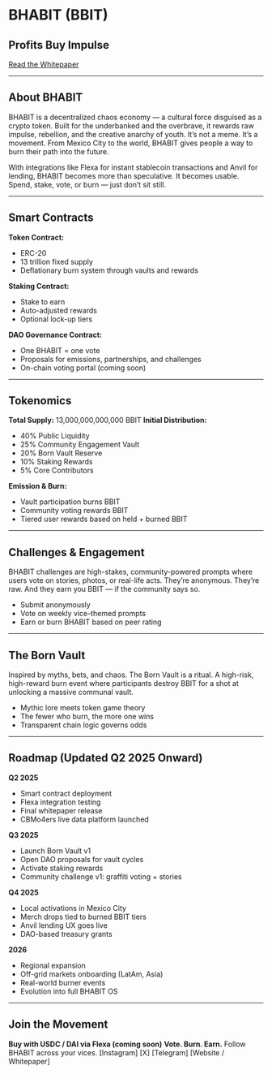 # BHABIT (BBIT)

## Profits Buy Impulse

[Read the Whitepaper](#whitepaper)

---

## About BHABIT

BHABIT is a decentralized chaos economy — a cultural force disguised as a crypto token. Built for the underbanked and the overbrave, it rewards raw impulse, rebellion, and the creative anarchy of youth. It’s not a meme. It’s a movement. From Mexico City to the world, BHABIT gives people a way to burn their path into the future.

With integrations like Flexa for instant stablecoin transactions and Anvil for lending, BHABIT becomes more than speculative. It becomes usable. Spend, stake, vote, or burn — just don’t sit still.

---

## Smart Contracts

**Token Contract:**
- ERC-20
- 13 trillion fixed supply
- Deflationary burn system through vaults and rewards

**Staking Contract:**
- Stake to earn
- Auto-adjusted rewards
- Optional lock-up tiers

**DAO Governance Contract:**
- One BHABIT = one vote
- Proposals for emissions, partnerships, and challenges
- On-chain voting portal (coming soon)

---

## Tokenomics

**Total Supply:** 13,000,000,000,000 BBIT
**Initial Distribution:**
- 40% Public Liquidity
- 25% Community Engagement Vault
- 20% Born Vault Reserve
- 10% Staking Rewards
- 5% Core Contributors

**Emission & Burn:**
- Vault participation burns BBIT
- Community voting rewards BBIT
- Tiered user rewards based on held + burned BBIT

---

## Challenges & Engagement

BHABIT challenges are high-stakes, community-powered prompts where users vote on stories, photos, or real-life acts. They’re anonymous. They’re raw. And they earn you BBIT — if the community says so.

- Submit anonymously
- Vote on weekly vice-themed prompts
- Earn or burn BHABIT based on peer rating

---

## The Born Vault

Inspired by myths, bets, and chaos.
The Born Vault is a ritual. A high-risk, high-reward burn event where participants destroy BBIT for a shot at unlocking a massive communal vault.

- Mythic lore meets token game theory
- The fewer who burn, the more one wins
- Transparent chain logic governs odds

---

## Roadmap (Updated Q2 2025 Onward)

**Q2 2025**
- Smart contract deployment
- Flexa integration testing
- Final whitepaper release
- CBMo4ers live data platform launched

**Q3 2025**
- Launch Born Vault v1
- Open DAO proposals for vault cycles
- Activate staking rewards
- Community challenge v1: graffiti voting + stories

**Q4 2025**
- Local activations in Mexico City
- Merch drops tied to burned BBIT tiers
- Anvil lending UX goes live
- DAO-based treasury grants

**2026**
- Regional expansion
- Off-grid markets onboarding (LatAm, Asia)
- Real-world burner events
- Evolution into full BHABIT OS

---

## Join the Movement

**Buy with USDC / DAI via Flexa (coming soon)**
**Vote. Burn. Earn.**
Follow BHABIT across your vices.
[Instagram] [X] [Telegram] [Website / Whitepaper]
